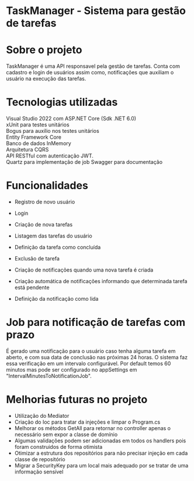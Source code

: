 # TaskManager - Sistema para gestão de tarefas

# Sobre o projeto
TaskManager é uma API responsavel pela gestão de tarefas.
Conta com cadastro e login de usuários assim como, notificações que auxiliam o usuário na execução das tarefas.

# Tecnologias utilizadas
Visual Studio 2022 com ASP.NET Core (Sdk .NET 6.0)<br>
xUnit para testes unitários<br>
Bogus para auxilio nos testes unitários<br>
Entity Framework Core<br>
Banco de dados InMemory<br>
Arquitetura CQRS<br>
API RESTful com autenticação JWT.<br>
Quartz para implementação de job
Swagger para documentação<br>

# Funcionalidades
- Registro de novo usuário
- Login

- Criação de nova tarefas
- Listagem das tarefas do usuário
- Definição da tarefa como concluída
- Exclusão de tarefa

- Criação de notificações quando uma nova tarefa é criada
- Criação automática de notificações informando que determinada tarefa está pendente
- Definição da notificação como lida

# Job para notificação de tarefas com prazo 
É gerado uma notificação para o usuário caso tenha alguma tarefa em aberto, e com sua data de conclusão nas próximas 24 horas.
O sistema faz essa verificação em um intervalo configurável. Por default temos 60 minutos mas pode ser configurado no appSettings em "IntervalMinutesToNotificationJob".


# Melhorias futuras no projeto
* Utilização do Mediator 
* Criação do Ioc para tratar da injeções e limpar o Program.cs
* Melhorar os métodos GetAll para retornar no controller apenas o necessário sem expor a classe de domínio
* Algumas validações podem ser adicionadas em todos os handlers pois foram construidos de forma otimista
* Otimizar a estrutura dos repositórios para não precisar injeção em cada classe de repositório
* Migrar a SecurityKey para um local mais adequado por se tratar de uma informação sensível
